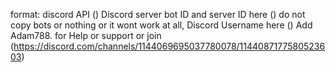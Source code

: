 format: discord API () Discord server bot ID and server ID here () do not copy bots or nothing or it wont work at all, Discord Username here () Add Adam788. for Help or support or join (https://discord.com/channels/1144069695037780078/1144087177580523603) 
